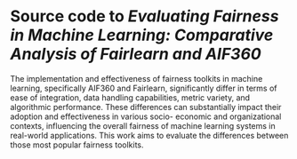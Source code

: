 # Source code to _Evaluating Fairness in Machine Learning: Comparative Analysis of Fairlearn and AIF360_

The implementation and effectiveness of fairness toolkits in machine learning, specifically AIF360 and Fairlearn, 
significantly differ in terms of ease of integration, data handling capabilities, metric variety, and algorithmic performance.
These differences can substantially impact their adoption and effectiveness in various socio-
economic and organizational contexts, influencing the overall fairness of machine learning
systems in real-world applications. This work aims to evaluate the differences between those
most popular fairness toolkits.
